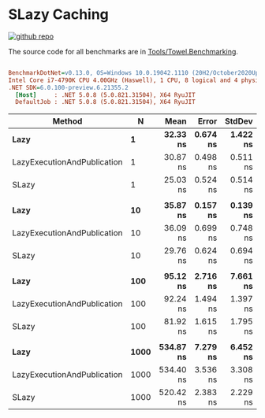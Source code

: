 # SLazy Caching

<a href="https://github.com/ZacharyPatten/Towel" alt="Github Repository"><img alt="github repo" src="https://img.shields.io/badge/github-repo-black?logo=github&amp;style=flat" title="Go To Github Repo" alt="Github Repository"></a>

The source code for all benchmarks are in [Tools/Towel.Benchmarking](https://github.com/ZacharyPatten/Towel/tree/main/Tools/Towel_Benchmarking).

``` ini

BenchmarkDotNet=v0.13.0, OS=Windows 10.0.19042.1110 (20H2/October2020Update)
Intel Core i7-4790K CPU 4.00GHz (Haswell), 1 CPU, 8 logical and 4 physical cores
.NET SDK=6.0.100-preview.6.21355.2
  [Host]     : .NET 5.0.8 (5.0.821.31504), X64 RyuJIT
  DefaultJob : .NET 5.0.8 (5.0.821.31504), X64 RyuJIT


```
|                      Method |    N |      Mean |    Error |   StdDev |    Median | Ratio | RatioSD |
|---------------------------- |----- |----------:|---------:|---------:|----------:|------:|--------:|
|                        **Lazy** |    **1** |  **32.33 ns** | **0.674 ns** | **1.422 ns** |  **32.05 ns** |  **1.00** |    **0.00** |
| LazyExecutionAndPublication |    1 |  30.87 ns | 0.498 ns | 0.511 ns |  30.87 ns |  0.98 |    0.05 |
|                       SLazy |    1 |  25.03 ns | 0.524 ns | 0.514 ns |  24.86 ns |  0.79 |    0.03 |
|                             |      |           |          |          |           |       |         |
|                        **Lazy** |   **10** |  **35.87 ns** | **0.157 ns** | **0.139 ns** |  **35.83 ns** |  **1.00** |    **0.00** |
| LazyExecutionAndPublication |   10 |  36.09 ns | 0.699 ns | 0.748 ns |  35.84 ns |  1.01 |    0.02 |
|                       SLazy |   10 |  29.76 ns | 0.624 ns | 0.694 ns |  29.85 ns |  0.83 |    0.02 |
|                             |      |           |          |          |           |       |         |
|                        **Lazy** |  **100** |  **95.12 ns** | **2.716 ns** | **7.661 ns** |  **91.62 ns** |  **1.00** |    **0.00** |
| LazyExecutionAndPublication |  100 |  92.24 ns | 1.494 ns | 1.397 ns |  91.86 ns |  0.94 |    0.09 |
|                       SLazy |  100 |  81.92 ns | 1.615 ns | 1.795 ns |  82.14 ns |  0.82 |    0.08 |
|                             |      |           |          |          |           |       |         |
|                        **Lazy** | **1000** | **534.87 ns** | **7.279 ns** | **6.452 ns** | **532.73 ns** |  **1.00** |    **0.00** |
| LazyExecutionAndPublication | 1000 | 534.40 ns | 3.536 ns | 3.308 ns | 533.46 ns |  1.00 |    0.01 |
|                       SLazy | 1000 | 520.42 ns | 2.383 ns | 2.229 ns | 520.21 ns |  0.97 |    0.01 |

